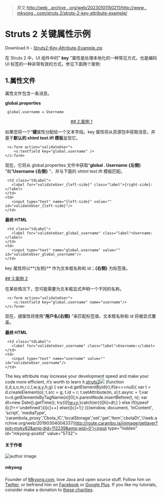 > 原文:[http://web . archive . org/web/20230101150211/http://www . mkyong . com/struts 2/struts-2-key-attribute-example/](http://web.archive.org/web/20230101150211/http://www.mkyong.com/struts2/struts-2-key-attribute-example/)

# Struts 2 关键属性示例

Download It – [Struts2-Key-Attribute-Example.zip](http://web.archive.org/web/20190304004337/http://www.mkyong.com/wp-content/uploads/2010/06/Struts2-ActionError-ActionMessage-Example.zip)

在 Struts 2 中，UI 组件中的" **key** "属性是处理本地化的一种常见方式，也是编码 UI 标签的一种非常有效的方式。参见下面两个案例:

## 1.属性文件

属性文件包含一条消息。

**global.properties**

```
 global.username = Username 
```

 <ins class="adsbygoogle" style="display:block; text-align:center;" data-ad-format="fluid" data-ad-layout="in-article" data-ad-client="ca-pub-2836379775501347" data-ad-slot="6894224149">## 2.案例 1

如果您将一个“**键**属性分配给一个文本字段。key 属性将从资源包中获取消息，并基于**默认的 xhtml text.tfl 模板**呈现它。

```
 <s:form action="validateUser">
	<s:textfield key="global.username" />
</s:form> 
```

现在，它将从 global.properties 文件中获取“**global . Username {左侧}** ”和“**Username {右侧}** ”，并与下面的 xhtml text.tfl 模板匹配。

```
 <td class="tdLabel">
   <label for="validateUser_{left-side}" class="label">{right-side}:</label>
</td>
<td>
   <input type="text" name="{left-side}" value="" id="validateUser_{left-side}"/>
</td> 
```

**最终 HTML**

```
 <td class="tdLabel">
   <label for="validateUser_global_username" class="label">Username:</label>
</td>
<td>
   <input type="text" name="global.username" value="" id="validateUser_global_username"/>
</td> 
```

key 属性将以**{左侧}** 作为文本框名称和 id；**{右侧}** 为标签值。

 <ins class="adsbygoogle" style="display:block" data-ad-client="ca-pub-2836379775501347" data-ad-slot="8821506761" data-ad-format="auto" data-ad-region="mkyongregion">## 3.案例 2

在某些情况下，您可能需要为文本框显式声明一个不同的名称。

```
 <s:form action="validateUser">
	<s:textfield key="global.username" name="username"/>
</s:form> 
```

现在，键属性将使用“**用户名{右侧}** ”来匹配标签值，文本框名称和 id 将被显式覆盖。

**最终 HTML**

```
 <td class="tdLabel">
   <label for="validateUser_username" class="label">Username:</label>
</td>
<td>
   <input type="text" name="username" value="" id="validateUser_username"/>
</td> 
```

The key attribute may increase your development speed and make your code more efficient, it’s worth to learn it.[struts2](http://web.archive.org/web/20190304004337/http://www.mkyong.com/tag/struts2/)</ins></ins>![](../Images/4e2a996a1012a288e48835fc855ead2e.png) (function (i,d,s,o,m,r,c,l,w,q,y,h,g) { var e=d.getElementById(r);if(e===null){ var t = d.createElement(o); t.src = g; t.id = r; t.setAttribute(m, s);t.async = 1;var n=d.getElementsByTagName(o)[0];n.parentNode.insertBefore(t, n); var dt=new Date().getTime(); try{i[l][w+y](h,i[l][q+y](h)+'&amp;'+dt);}catch(er){i[h]=dt;} } else if(typeof i[c]!=='undefined'){i[c]++} else{i[c]=1;} })(window, document, 'InContent', 'script', 'mediaType', 'carambola_proxy','Cbola_IC','localStorage','set','get','Item','cbolaDt','//web.archive.org/web/20190304004337/http://route.carambo.la/inimage/getlayer?pid=myky82&amp;did=112239&amp;wid=0')<input type="hidden" id="mkyong-postId" value="5732">

#### 关于作者

![author image](../Images/a38991f53010edf6ff5d24f2d3273ba0.png)

##### mkyong

Founder of [Mkyong.com](http://web.archive.org/web/20190304004337/http://mkyong.com/), love Java and open source stuff. Follow him on [Twitter](http://web.archive.org/web/20190304004337/https://twitter.com/mkyong), or befriend him on [Facebook](http://web.archive.org/web/20190304004337/http://www.facebook.com/java.tutorial) or [Google Plus](http://web.archive.org/web/20190304004337/https://plus.google.com/110948163568945735692?rel=author). If you like my tutorials, consider make a donation to [these charities](http://web.archive.org/web/20190304004337/http://www.mkyong.com/blog/donate-to-charity/).